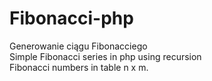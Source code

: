# Fibonacci-php
Generowanie ciągu Fibonacciego  
Simple Fibonacci series in php using recursion  
Fibonacci numbers in table n x m.

